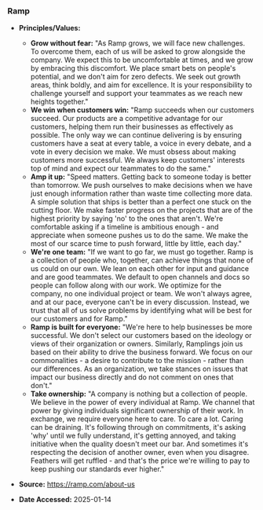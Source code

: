 ### Ramp

- **Principles/Values:**
  - **Grow without fear:** "As Ramp grows, we will face new challenges. To overcome them, each of us will be asked to grow alongside the company. We expect this to be uncomfortable at times, and we grow by embracing this discomfort. We place smart bets on people's potential, and we don't aim for zero defects. We seek out growth areas, think boldly, and aim for excellence. It is your responsibility to challenge yourself and support your teammates as we reach new heights together."
  - **We win when customers win:** "Ramp succeeds when our customers succeed. Our products are a competitive advantage for our customers, helping them run their businesses as effectively as possible. The only way we can continue delivering is by ensuring customers have a seat at every table, a voice in every debate, and a vote in every decision we make. We must obsess about making customers more successful. We always keep customers' interests top of mind and expect our teammates to do the same."
  - **Amp it up:** "Speed matters. Getting back to someone today is better than tomorrow. We push ourselves to make decisions when we have just enough information rather than waste time collecting more data. A simple solution that ships is better than a perfect one stuck on the cutting floor. We make faster progress on the projects that are of the highest priority by saying 'no' to the ones that aren't. We're comfortable asking if a timeline is ambitious enough - and appreciate when someone pushes us to do the same. We make the most of our scarce time to push forward, little by little, each day."
  - **We're one team:** "If we want to go far, we must go together. Ramp is a collection of people who, together, can achieve things that none of us could on our own. We lean on each other for input and guidance and are good teammates. We default to open channels and docs so people can follow along with our work. We optimize for the company, no one individual project or team. We won't always agree, and at our pace, everyone can't be in every discussion. Instead, we trust that all of us solve problems by identifying what will be best for our customers and for Ramp."
  - **Ramp is built for everyone:** "We're here to help businesses be more successful. We don't select our customers based on the ideology or views of their organization or owners. Similarly, Ramplings join us based on their ability to drive the business forward. We focus on our commonalities - a desire to contribute to the mission - rather than our differences. As an organization, we take stances on issues that impact our business directly and do not comment on ones that don't."
  - **Take ownership:** "A company is nothing but a collection of people. We believe in the power of every individual at Ramp. We channel that power by giving individuals significant ownership of their work. In exchange, we require everyone here to care. To care a lot. Caring can be draining. It's following through on commitments, it's asking 'why' until we fully understand, it's getting annoyed, and taking initiative when the quality doesn't meet our bar. And sometimes it's respecting the decision of another owner, even when you disagree. Feathers will get ruffled - and that's the price we're willing to pay to keep pushing our standards ever higher."

- **Source:** https://ramp.com/about-us
- **Date Accessed:** 2025-01-14